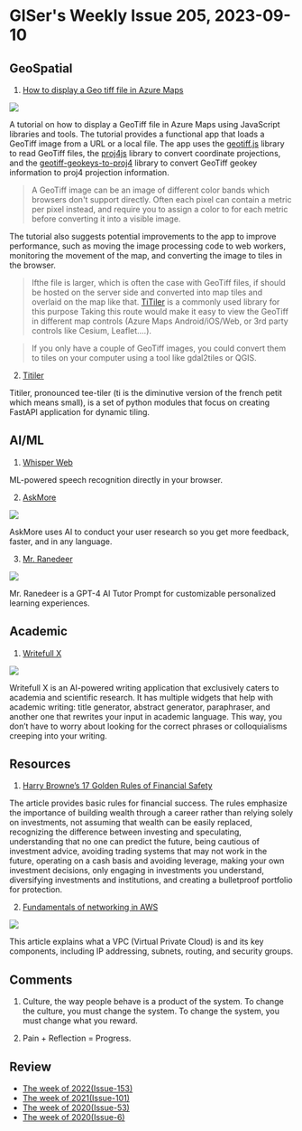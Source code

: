 # GISer's Weekly Issue 205, 2023-09-10

## GeoSpatial

1. [How to display a Geo tiff file in Azure Maps](https://learn.microsoft.com/en-us/answers/questions/1325736/how-to-display-a-geo-tiff-file-in-azure-maps)

![](https://learn-attachment.microsoft.com/api/attachments/0d9b59d8-0ece-48be-80d7-618a56fbff73?platform=QnA)

A tutorial on how to display a GeoTiff file in Azure Maps using JavaScript libraries and tools. The tutorial provides a functional app that loads a GeoTiff image from a URL or a local file. The app uses the [geotiff.js](https://github.com/geotiffjs/geotiff.js) library to read GeoTiff files, the [proj4js](https://github.com/proj4js/proj4js) library to convert coordinate projections, and the [geotiff-geokeys-to-proj4](https://github.com/matafokka/geotiff-geokeys-to-proj4/) library to convert GeoTiff geokey information to proj4 projection information.

> A GeoTiff image can be an image of different color bands which browsers don't support directly. Often each pixel can contain a metric per pixel instead, and require you to assign a color to for each metric before converting it into a visible image.

The tutorial also suggests potential improvements to the app to improve performance, such as moving the image processing code to web workers, monitoring the movement of the map, and converting the image to tiles in the browser.

> Ifthe file is larger, which is often the case with GeoTiff files, if should be hosted on the server side and converted into map tiles and overlaid on the map like that. [TiTiler](https://developmentseed.org/titiler/) is a commonly used library for this purpose Taking this route would make it easy to view the GeoTiff in different map controls (Azure Maps Android/iOS/Web, or 3rd party controls like Cesium, Leaflet....).

> If you only have a couple of GeoTiff images, you could convert them to tiles on your computer using a tool like gdal2tiles or QGIS.

2. [Titiler](https://github.com/developmentseed/titiler)

Titiler, pronounced tee-tiler (ti is the diminutive version of the french petit which means small), is a set of python modules that focus on creating FastAPI application for dynamic tiling.

## AI/ML

1. [Whisper Web](https://huggingface.co/spaces/Xenova/whisper-web)

ML-powered speech recognition directly in your browser.

2. [AskMore](https://askmore.ai/)

![](https://askmore.ai/_next/image?url=%2Flp%2Fhero-link.png&w=1080&q=75)

AskMore uses AI to conduct your user research so you get more feedback, faster, and in any language.

3. [Mr. Ranedeer](https://github.com/JushBJJ/Mr.-Ranedeer-AI-Tutor)

![](https://camo.githubusercontent.com/b5d6fc4b430e693c6660621bcc96e96214e8fe4a940daea92a4e8aade5f2707b/68747470733a2f2f6d656469612e646973636f72646170702e6e65742f6174746163686d656e74732f313131343935383733343336343532343630352f313132393730303732333835373330313631362f696d6167652e706e673f77696474683d333935266865696768743d353834)

Mr. Ranedeer is a GPT-4 AI Tutor Prompt for customizable personalized learning experiences.

## Academic

1. [Writefull X](https://x.writefull.com/)

![](https://typeset.io/resources/content/images/2023/07/writefull-x.jpg)

Writefull X is an AI-powered writing application that exclusively caters to academia and scientific research. It has multiple widgets that help with academic writing: title generator, abstract generator, paraphraser, and another one that rewrites your input in academic language. This way, you don’t have to worry about looking for the correct phrases or colloquialisms creeping into your writing.

## Resources

1. [Harry Browne’s 17 Golden Rules of Financial Safety](https://thetaoofwealth.wordpress.com/2013/02/17/harry-brownes-17-golden-rules-of-financial-safety/)

The article provides basic rules for financial success. The rules emphasize the importance of building wealth through a career rather than relying solely on investments, not assuming that wealth can be easily replaced, recognizing the difference between investing and speculating, understanding that no one can predict the future, being cautious of investment advice, avoiding trading systems that may not work in the future, operating on a cash basis and avoiding leverage, making your own investment decisions, only engaging in investments you understand, diversifying investments and institutions, and creating a bulletproof portfolio for protection.

2. [Fundamentals of networking in AWS](https://medium.com/codenation-engineering/fundamentals-of-networking-in-aws-3ad3d0dc01dd)

![](https://miro.medium.com/v2/resize:fit:720/0*OTcgLRYPCKkE0l3c)

This article explains what a VPC (Virtual Private Cloud) is and its key components, including IP addressing, subnets, routing, and security groups.

## Comments

1. Culture, the way people behave is a product of the system. To change the culture, you must change the system. To change the system, you must change what you reward.

2. Pain + Reflection = Progress.

## Review

- [The week of 2022(Issue-153)](../2022/issue-153.md)
- [The week of 2021(Issue-101)](../2021/issue-101.md)
- [The week of 2020(Issue-53)](../2020/issue-53.md)
- [The week of 2020(Issue-6)](../2019/issue-6.md)
